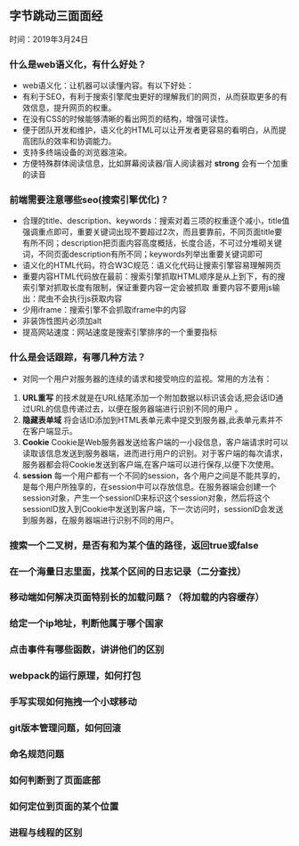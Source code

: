 ## 字节跳动三面面经
时间：2019年3月24日

### 什么是web语义化，有什么好处？
+ web语义化：让机器可以读懂内容。有以下好处：
+ 有利于SEO，有利于搜索引擎爬虫更好的理解我们的网页，从而获取更多的有效信息，提升网页的权重。
+ 在没有CSS的时候能够清晰的看出网页的结构，增强可读性。
+ 便于团队开发和维护，语义化的HTML可以让开发者更容易的看明白，从而提高团队的效率和协调能力。
+ 支持多终端设备的浏览器渲染。
+ 方便特殊群体阅读信息，比如屏幕阅读器/盲人阅读器对 **strong** 会有一个加重的读音

### 前端需要注意哪些seo(搜索引擎优化)？
+ 合理的title、description、keywords：搜索对着三项的权重逐个减小，title值强调重点即可，重要关键词出现不要超过2次，而且要靠前，不同页面title要有所不同；description把页面内容高度概括，长度合适，不可过分堆砌关键词，不同页面description有所不同；keywords列举出重要关键词即可
+ 语义化的HTML代码，符合W3C规范：语义化代码让搜索引擎容易理解网页
+ 重要内容HTML代码放在最前：搜索引擎抓取HTML顺序是从上到下，有的搜索引擎对抓取长度有限制，保证重要内容一定会被抓取
重要内容不要用js输出：爬虫不会执行js获取内容
+ 少用iframe：搜索引擎不会抓取iframe中的内容
+ 非装饰性图片必须加alt
+ 提高网站速度：网站速度是搜索引擎排序的一个重要指标

### 什么是会话跟踪，有哪几种方法？
+ 对同一个用户对服务器的连续的请求和接受响应的监视。常用的方法有：
1. **URL重写** 的技术就是在URL结尾添加一个附加数据以标识该会话,把会话ID通过URL的信息传递过去，以便在服务器端进行识别不同的用户 。
2. **隐藏表单域** 将会话ID添加到HTML表单元素中提交到服务器,此表单元素并不在客户端显示。
3. **Cookie** Cookie是Web服务器发送给客户端的一小段信息，客户端请求时可以读取该信息发送到服务器端，进而进行用户的识别。对于客户端的每次请求，服务器都会将Cookie发送到客户端,在客户端可以进行保存,以便下次使用。
4. **session** 每一个用户都有一个不同的session，各个用户之间是不能共享的，是每个用户所独享的，在session中可以存放信息。在服务器端会创建一个session对象，产生一个sessionID来标识这个session对象，然后将这个sessionID放入到Cookie中发送到客户端，下一次访问时，sessionID会发送到服务器，在服务器端进行识别不同的用户。

### 搜索一个二叉树，是否有和为某个值的路径，返回true或false

### 在一个海量日志里面，找某个区间的日志记录（二分查找）

### 移动端如何解决页面特别长的加载问题？（将加载的内容缓存）

### 给定一个ip地址，判断他属于哪个国家

### 点击事件有哪些函数，讲讲他们的区别

### webpack的运行原理，如何打包

### 手写实现如何拖拽一个小球移动

### git版本管理问题，如何回滚

### 命名规范问题

### 如何判断到了页面底部

### 如何定位到页面的某个位置

### 进程与线程的区别

